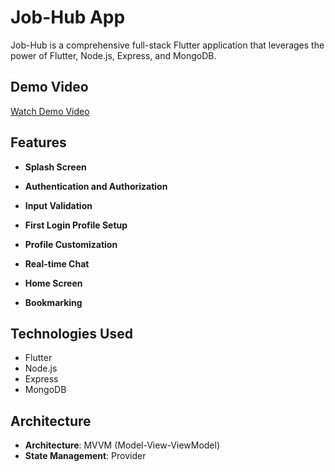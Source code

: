 # Job-Hub App

Job-Hub is a comprehensive full-stack Flutter application that leverages the power of Flutter, Node.js, Express, and MongoDB.

## Demo Video

[Watch Demo Video](https://drive.google.com/file/d/1FzZiJvblUbaJRt4G9fTcz6Ioz0WWRTxG/view?usp=sharing)

## Features

- **Splash Screen**
  
- **Authentication and Authorization**
  
- **Input Validation**
  
- **First Login Profile Setup**
  
- **Profile Customization**
  
- **Real-time Chat**
  
- **Home Screen**
  
- **Bookmarking**

## Technologies Used

- Flutter
- Node.js
- Express
- MongoDB

## Architecture

- **Architecture**: MVVM (Model-View-ViewModel)
- **State Management**: Provider
